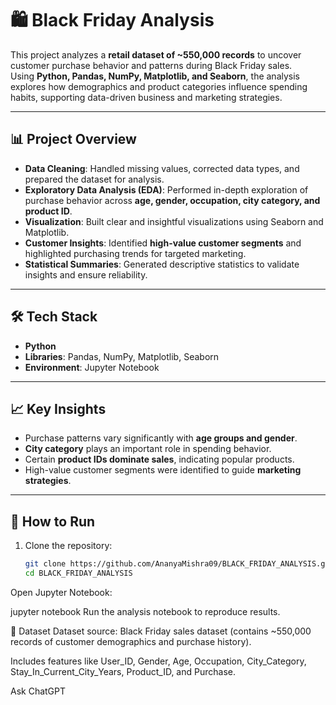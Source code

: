 # 🛍️ Black Friday Analysis

This project analyzes a **retail dataset of ~550,000 records** to uncover customer purchase behavior and patterns during Black Friday sales.  
Using **Python, Pandas, NumPy, Matplotlib, and Seaborn**, the analysis explores how demographics and product categories influence spending habits, supporting data-driven business and marketing strategies.

---

## 📊 Project Overview
- **Data Cleaning**: Handled missing values, corrected data types, and prepared the dataset for analysis.  
- **Exploratory Data Analysis (EDA)**: Performed in-depth exploration of purchase behavior across **age, gender, occupation, city category, and product ID**.  
- **Visualization**: Built clear and insightful visualizations using Seaborn and Matplotlib.  
- **Customer Insights**: Identified **high-value customer segments** and highlighted purchasing trends for targeted marketing.  
- **Statistical Summaries**: Generated descriptive statistics to validate insights and ensure reliability.  

---

## 🛠️ Tech Stack
- **Python**  
- **Libraries**: Pandas, NumPy, Matplotlib, Seaborn  
- **Environment**: Jupyter Notebook  

---

## 📈 Key Insights
- Purchase patterns vary significantly with **age groups and gender**.  
- **City category** plays an important role in spending behavior.  
- Certain **product IDs dominate sales**, indicating popular products.  
- High-value customer segments were identified to guide **marketing strategies**.  

---

## 🚀 How to Run
1. Clone the repository:
   ```bash
   git clone https://github.com/AnanyaMishra09/BLACK_FRIDAY_ANALYSIS.git
   cd BLACK_FRIDAY_ANALYSIS
Open Jupyter Notebook:

jupyter notebook
Run the analysis notebook to reproduce results.

📂 Dataset
Dataset source: Black Friday sales dataset (contains ~550,000 records of customer demographics and purchase history).

Includes features like User_ID, Gender, Age, Occupation, City_Category, Stay_In_Current_City_Years, Product_ID, and Purchase.




Ask ChatGPT
